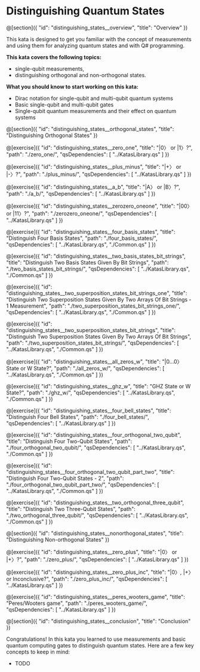 # Distinguishing Quantum States

@[section]({
    "id": "distinguishing_states__overview",
    "title": "Overview"
})

This kata is designed to get you familiar with the concept of measurements and using them for analyzing quantum states and with Q# programming.

**This kata covers the following topics:**

- single-qubit measurements,
- distinguishing orthogonal and non-orthogonal states.

**What you should know to start working on this kata:**

- Dirac notation for single-qubit and multi-qubit quantum systems
- Basic single-qubit and multi-qubit gates
- Single-qubit quantum measurements and their effect on quantum systems

@[section]({
    "id": "distinguishing_states__orthogonal_states",
    "title": "Distinguishing Orthogonal States"
})

@[exercise]({
    "id": "distinguishing_states__zero_one",
    "title": "|0〉 or |1〉?",
    "path": "./zero_one/",
    "qsDependencies": [
        "../KatasLibrary.qs"
    ]
})

@[exercise]({
    "id": "distinguishing_states__plus_minus",
    "title": "|+〉 or |-〉?",
    "path": "./plus_minus/",
    "qsDependencies": [
        "../KatasLibrary.qs"
    ]
})

@[exercise]({
    "id": "distinguishing_states__a_b",
    "title": "|A〉 or |B〉?",
    "path": "./a_b/",
    "qsDependencies": [
        "../KatasLibrary.qs"
    ]
})

@[exercise]({
    "id": "distinguishing_states__zerozero_oneone",
    "title": "|00〉 or |11〉?",
    "path": "./zerozero_oneone/",
    "qsDependencies": [
        "../KatasLibrary.qs"
    ]
})

@[exercise]({
    "id": "distinguishing_states__four_basis_states",
    "title": "Distinguish Four Basis States",
    "path": "./four_basis_states/",
    "qsDependencies": [
        "../KatasLibrary.qs",
        "./Common.qs"
    ]
})

@[exercise]({
    "id": "distinguishing_states__two_basis_states_bit_strings",
    "title": "Distinguish Two Basis States Given By Bit Strings",
    "path": "./two_basis_states_bit_strings/",
    "qsDependencies": [
        "../KatasLibrary.qs",
        "./Common.qs"
    ]
})

@[exercise]({
    "id": "distinguishing_states__two_superposition_states_bit_strings_one",
    "title": "Distinguish Two Superposition States Given By Two Arrays Of Bit Strings - 1 Measurement",
    "path": "./two_superposition_states_bit_strings_one/",
    "qsDependencies": [
        "../KatasLibrary.qs",
        "./Common.qs"
    ]
})

@[exercise]({
    "id": "distinguishing_states__two_superposition_states_bit_strings",
    "title": "Distinguish Two Superposition States Given By Two Arrays Of Bit Strings",
    "path": "./two_superposition_states_bit_strings/",
    "qsDependencies": [
        "../KatasLibrary.qs",
        "./Common.qs"
    ]
})

@[exercise]({
    "id": "distinguishing_states__all_zeros_w",
    "title": "|0...0〉 State or W State?",
    "path": "./all_zeros_w/",
    "qsDependencies": [
        "../KatasLibrary.qs",
        "./Common.qs"
    ]
})

@[exercise]({
    "id": "distinguishing_states__ghz_w",
    "title": "GHZ State or W State?",
    "path": "./ghz_w/",
    "qsDependencies": [
        "../KatasLibrary.qs",
        "./Common.qs"
    ]
})

@[exercise]({
    "id": "distinguishing_states__four_bell_states",
    "title": "Distinguish Four Bell States",
    "path": "./four_bell_states/",
    "qsDependencies": [
        "../KatasLibrary.qs"
    ]
})

@[exercise]({
    "id": "distinguishing_states__four_orthogonal_two_qubit",
    "title": "Distinguish Four Two-Qubit States",
    "path": "./four_orthogonal_two_qubit/",
    "qsDependencies": [
        "../KatasLibrary.qs",
        "./Common.qs"
    ]
})

@[exercise]({
    "id": "distinguishing_states__four_orthogonal_two_qubit_part_two",
    "title": "Distinguish Four Two-Qubit States - 2",
    "path": "./four_orthogonal_two_qubit_part_two/",
    "qsDependencies": [
        "../KatasLibrary.qs",
        "./Common.qs"
    ]
})

@[exercise]({
    "id": "distinguishing_states__two_orthogonal_three_qubit",
    "title": "Distinguish Two Three-Qubit States",
    "path": "./two_orthogonal_three_qubit/",
    "qsDependencies": [
        "../KatasLibrary.qs",
        "./Common.qs"
    ]
})

@[section]({
    "id": "distinguishing_states__nonorthogonal_states",
    "title": "Distinguishing Non-orthogonal States"
})

@[exercise]({
    "id": "distinguishing_states__zero_plus",
    "title": "|0〉 or |+〉?",
    "path": "./zero_plus/",
    "qsDependencies": [
        "../KatasLibrary.qs"
    ]
})

@[exercise]({
    "id": "distinguishing_states__zero_plus_inc",
    "title": "|0〉, |+〉 or Inconclusive?",
    "path": "./zero_plus_inc/",
    "qsDependencies": [
        "../KatasLibrary.qs"
    ]
})

@[exercise]({
    "id": "distinguishing_states__peres_wooters_game",
    "title": "Peres/Wooters game",
    "path": "./peres_wooters_game/",
    "qsDependencies": [
        "../KatasLibrary.qs"
    ]
})

@[section]({
    "id": "distinguishing_states__conclusion",
    "title": "Conclusion"
})

Congratulations! In this kata you learned to use measurements and basic quantum computing gates to distinguish quantum states. Here are a few key concepts to keep in mind:

- TODO
